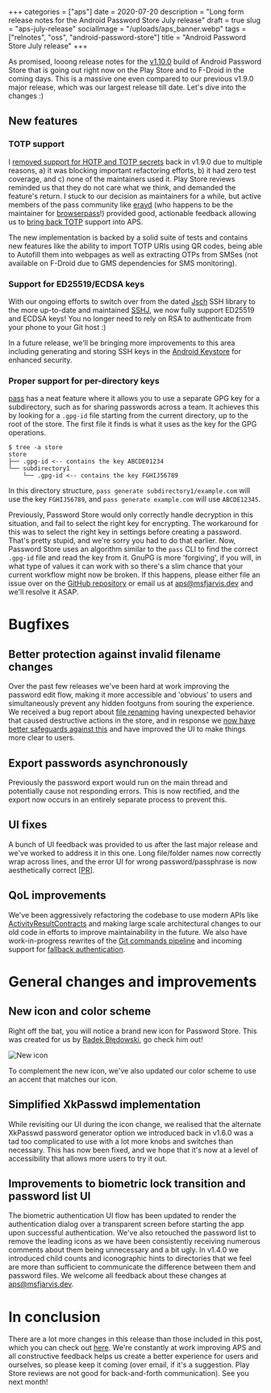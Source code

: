 +++
categories = ["aps"]
date = 2020-07-20
description = "Long form release notes for the Android Password Store July release"
draft = true
slug = "aps-july-release"
socialImage = "/uploads/aps_banner.webp"
tags = ["relnotes", "oss", "android-password-store"]
title = "Android Password Store July release"
+++

As promised, looong release notes for the [v1.10.0](https://github.com/android-password-store/Android-Password-Store/releases/tag/v1.10.0) build of Android Password Store that is going out right now on the Play Store and to F-Droid in the coming days. This is a massive one even compared to our previous v1.9.0 major release, which was our largest release till date. Let's dive into the changes :)

## New features

### TOTP support

I [removed support for HOTP and TOTP secrets](https://msfjarvis.dev/aps/pr/806) back in v1.9.0 due to multiple reasons, a) it was blocking important refactoring efforts, b) it had zero test coverage, and c) none of the maintainers used it. Play Store reviews reminded us that they do not care what we think, and demanded the feature's return. I stuck to our decision as maintainers for a while, but active members of the pass community like [erayd](https://github.com/erayd) (who happens to be the maintainer for [browserpass](https://github.com/browserpass)!) provided good, actionable feedback allowing us to [bring back TOTP](https://msfjarvis.dev/aps/pr/890) support into APS.

The new implementation is backed by a solid suite of tests and contains new features like the ability to import TOTP URIs using QR codes, being able to Autofill them into webpages as well as extracting OTPs from SMSes (not available on F-Droid due to GMS dependencies for SMS monitoring).

### Support for ED25519/ECDSA keys

With our ongoing efforts to switch over from the dated [Jsch](http://www.jcraft.com/jsch/) SSH library to the more up-to-date and maintained [SSHJ](https://github.com/hierynomus/sshj), we now fully support ED25519 and ECDSA keys! You no longer need to rely on RSA to authenticate from your phone to your Git host :)

In a future release, we'll be bringing more improvements to this area including generating and storing SSH keys in the [Android Keystore](https://source.android.com/security/keystore/) for enhanced security.

### Proper support for per-directory keys

[pass](https://www.passwordstore.org/) has a neat feature where it allows you to use a separate GPG key for a subdirectory, such as for sharing passwords across a team. It achieves this by looking for a `.gpg-id` file starting from the current directory, up to the root of the store. The first file it finds is what it uses as the key for the GPG operations.

```shell
$ tree -a store
store
├── .gpg-id <-- contains the key ABCDE01234
└── subdirectory1
    └── .gpg-id <-- contains the key FGHIJ56789
```

In this directory structure, `pass generate subdirectory1/example.com` will use the key `FGHIJ56789`, and `pass generate example.com` will use `ABCDE12345`.

Previously, Password Store would only correctly handle decryption in this situation, and fail to select the right key for encrypting. The workaround for this was to select the right key in settings before creating a password. That's pretty stupid, and we're sorry you had to do that earlier. Now, Password Store uses an algorithm similar to the `pass` CLI to find the correct `.gpg-id` file and read the key from it. GnuPG is more 'forgiving', if you will, in what type of values it can work with so there's a slim chance that your current workflow might now be broken. If this happens, please either file an issue over on the [GitHub repository](https://msfjarvis.dev/aps) or email us at [aps@msfjarvis.dev](mailto://aps@msfjarvis.dev) and we'll resolve it ASAP.

# Bugfixes

## Better protection against invalid filename changes

Over the past few releases we've been hard at work improving the password edit flow, making it more accessible and 'obvious' to users and simultaneously prevent any hidden footguns from souring the experience. We received a bug report about [file renaming](https://msfjarvis.dev/aps/issue/928) having unexpected behavior that caused destructive actions in the store, and in response we [now have better safeguards against this](https://msfjarvis.dev/aps/pr/929) and have improved the UI to make things more clear to users.

## Export passwords asynchronously

Previously the password export would run on the main thread and potentially cause not responding errors. This is now rectified, and the export now occurs in an entirely separate process to prevent this.

## UI fixes

A bunch of UI feedback was provided to us after the last major release and we've worked to address it in this one. Long file/folder names now correctly wrap across lines, and the error UI for wrong password/passphrase is now aesthetically correct [[PR](https://msfjarvis.dev/aps/pr/892)].

## QoL improvements

We've been aggressively refactoring the codebase to use modern APIs like [ActivityResultContracts](https://msfjarvis.dev/aps/pr/910) and making large scale architectural changes to our old code in efforts to improve maintainability in the future. We also have work-in-progress rewrites of the [Git commands pipeline](https://msfjarvis.dev/aps/pr/865) and incoming support for [fallback authentication](https://msfjarvis.dev/aps/pr/825).

# General changes and improvements

## New icon and color scheme

Right off the bat, you will notice a brand new icon for Password Store. This was created for us by [Radek Błędowski](https://twitter.com/RKBDI), go check him out!

![New icon](/uploads/aps_banner.webp)

To complement the new icon, we've also updated our color scheme to use an accent that matches our icon.

## Simplified XkPasswd implementation

While revisiting our UI during the icon change, we realised that the alternate XkPasswd password generator option we introduced back in v1.6.0 was a tad too complicated to use with a lot more knobs and switches than necessary. This has now been fixed, and we hope that it's now at a level of accessibility that allows more users to try it out.

## Improvements to biometric lock transition and password list UI

The biometric authentication UI flow has been updated to render the authentication dialog over a transparent screen before starting the app upon successful authentication. We've also retouched the password list to remove the leading icons as we have been consistently receiving numerous comments about them being unnecessary and a bit ugly. In v1.4.0 we introduced child counts and iconographic hints to directories that we feel are more than sufficient to communicate the difference between them and password files. We welcome all feedback about these changes at [aps@msfjarvis.dev](mailto://aps@msfjarvis.dev).

# In conclusion

There are a lot more changes in this release than those included in this post, which you can check out [here](https://github.com/android-password-store/Android-Password-Store/milestone/10). We're constantly at work improving APS and all constructive feedback helps us create a better experience for users and ourselves, so please keep it coming (over email, if it's a suggestion. Play Store reviews are not good for back-and-forth communication). See you next month!
